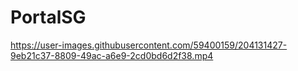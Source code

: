 # PortalSG

https://user-images.githubusercontent.com/59400159/204131427-9eb21c37-8809-49ac-a6e9-2cd0bd6d2f38.mp4
